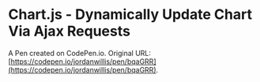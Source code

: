 # Chart.js - Dynamically Update Chart Via Ajax Requests

A Pen created on CodePen.io. Original URL: [https://codepen.io/jordanwillis/pen/bqaGRR](https://codepen.io/jordanwillis/pen/bqaGRR).

